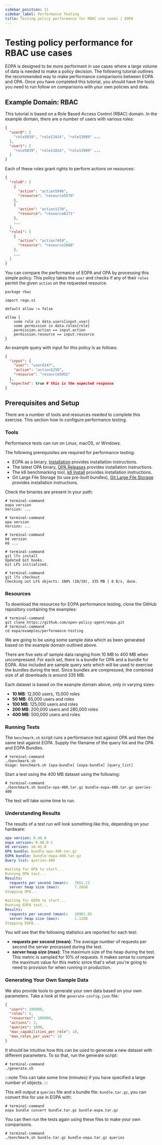 ```yaml
---
sidebar_position: 11
sidebar_label: Performance Testing
title: Testing policy performance for RBAC use cases | EOPA
---
```


# Testing policy performance for RBAC use cases

EOPA is designed to be more performant in use cases where a large volume of data is needed to make a policy decision.
The following tutorial outlines the recommended way to make performance comparisons between EOPA and OPA.
Once you have completed this tutorial, you should have the tools you need to run follow on comparisons with your own policies and data.


## Example Domain: RBAC

This tutorial is based on a Role Based Access Control (RBAC) domain.
In the example domain, there are a number of users with various roles:

```json
{
  "user0": [
    "role5839", "role11814", "role13989" ...
  ],
  "user1": [
    "role5839", "role11814", "role13989" ...
  ]
}
```

Each of these roles grant rights to perform actions on resources:

```json
{
  "role0": [
    {
      "action": "action5996",
      "resource": "resource5579"
    },
    {
      "action": "action1170",
      "resource": "resource8171"
    },
    ...
  ],
  "role1": [
    {
      "action": "action7459",
      "resource": "resource1688"
    },
    ...
  ]
}
```

You can compare the performance of EOPA and OPA by processing this simple policy. This policy takes the `user` and checks if any of their `roles` permit the given `action` on the requested resource.

```rego
package rbac

import rego.v1

default allow := false

allow {
	some role in data.users[input.user]
	some permission in data.roles[role]
	permission.action == input.action
	permission.resource == input.resource
}
```

An example query with input for this policy is as follows:

```json
{
  "input": {
    "user": "user8147",
    "action": "action1258",
    "resource": "resource5952"
  },
  "expected": true # this is the expected response
}
```


## Prerequisites and Setup

There are a number of tools and resources needed to complete this exercise. This section how to configure performance testing.


### Tools

Performance tests can run on Linux, macOS, or Windows.

The following prerequisites are required for performance testing:

- EOPA as a binary, [Installation](/eopa/how-to/install/local) provides installation instructions.
- The latest OPA binary, [OPA Releases](https://github.com/open-policy-agent/opa/releases) provides installation instructions.
- The k6 benchmarking tool, [k6 Install](https://k6.io/docs/get-started/installation/) provides installation instructions.
- Git Large File Storage (to use pre-built bundles), [Git Large File Storage](https://git-lfs.com/) provides installation instructions.

Check the binaries are present in your path:

```shell
# terminal-command
eopa version
Version: ...

# terminal-command
opa version
Version: ...

# terminal-command
k6 version
k6 ...

# terminal-command
git lfs install
Updated Git hooks.
Git LFS initialized.

# terminal-command
git lfs checkout
Checking out LFS objects: 100% (10/10), 335 MB | 0 B/s, done.
```


### Resources

To download the resources for EOPA performance testing, clone the GitHub repository containing the examples:

```shell
# terminal-command
git clone https://github.com/open-policy-agent/eopa.git
# terminal-command
cd eopa/examples/performance-testing
```

We are going to be using some sample data which as been generated based on the example domain outlined above.

There are five sets of sample data ranging from 10 MB to 400 MB when uncompressed. For each set, there is a bundle for OPA and a bundle for EOPA. Also included are sample query sets which will be used to exercise the bundles during the test. Since bundles are compressed, the combined size of all downloads is around 335 MB.

Each dataset is based on the example domain above, only in varying sizes:

- **10 MB**: 12,000 users, 15,000 roles
- **50 MB**: 65,000 users and roles
- **100 MB**: 125,000 users and roles
- **200 MB**: 200,000 users and 280,000 roles
- **400 MB**: 500,000 users and roles


### Running Tests

The `benchmark.sh` script runs a performance test against OPA and then the same test against EOPA.
Supply the filename of the query list and the OPA and EOPA Bundles.

```shell
# terminal-command
./benchmark.sh
Usage: benchmark.sh [opa-bundle] [eopa-bundle] [query_list]
```

Start a test using the 400 MB dataset using the following:

```shell
# terminal-command
./benchmark.sh bundle-opa-400.tar.gz bundle-eopa-400.tar.gz queries-400
```

The test will take some time to run.


### Understanding Results

The results of a test run will look something like this, depending on your hardware:

```yaml
opa version: 0.48.0
eopa version: 0.48.0-1
k6 version: v0.42.0
OPA bundle: bundle-opa-400.tar.gz
EOPA bundle: bundle-eopa-400.tar.gz
Query list: queries-400

Waiting for OPA to start...
Running OPA test...
Results:
  requests per second (mean):   7851.13
  server heap size (max):       7.26GB
Stopping OPA...

Waiting for EOPA to start...
Running EOPA test...
Results:
  requests per second (mean):   10961.95
  server heap size (max):       1.12GB
Stopping EOPA...
```

You will see that the following statistics are reported for each test:

- **requests per second (mean)**: The average number of requests per second the server processed during the test.
- **server heap size (max)**: The maximum size of the heap during the test. This metric is sampled for 10% of requests. It makes sense to compare the maximum value for this metric since that's what you're going to need to provision for when running in production.


### Generating Your Own Sample Data

We also provide tools to generate your own data based on your own parameters. Take a look at the `generate-config.json` file:

```json
{
  "users": 100000,
  "roles": 5,
  "resources": 100000,
  "actions": 3,
  "queries": 1000,
  "max_capabilities_per_role": 10,
  "max_roles_per_user": 10
}
```

It should be intuitive how this can be used to generate a new dataset with different parameters. To so that, run the generate script:

```shell
# terminal-command
./generate.sh
```

:::note
This can take some time (minutes) if you have specified a large number of objects.
:::

This will output a `queries` file and a bundle file: `bundle.tar.gz`, you can convert this for use in EOPA with:

```shell
# terminal-command
eopa bundle convert bundle.tar.gz bundle-eopa.tar.gz
```

You can then run the tests again using these files to make your own comparisons.

```shell
# terminal-command
./benchmark.sh bundle.tar.gz bundle-eopa.tar.gz queries
```
